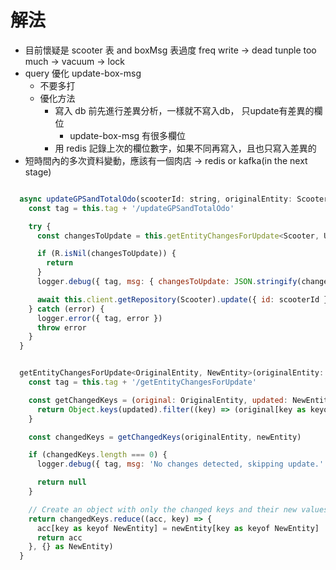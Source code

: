 # 解法

- 目前懷疑是 scooter 表 and boxMsg 表過度 freq write → dead tunple too much → vacuum → lock
- query 優化 update-box-msg
    - 不要多打
    - 優化方法
        - 寫入 db 前先進行差異分析，一樣就不寫入db， 只update有差異的欄位
            - update-box-msg 有很多欄位
        - 用 redis 記錄上次的欄位數字，如果不同再寫入，且也只寫入差異的
- 短時間內的多次資料變動，應該有一個肉店 -> redis or kafka(in the next stage)


```js fold

  async updateGPSandTotalOdo(scooterId: string, originalEntity: Scooter, newEntity: UpdateGPSAndOdoEntity): Promise<void> {
    const tag = this.tag + '/updateGPSandTotalOdo'

    try {
      const changesToUpdate = this.getEntityChangesForUpdate<Scooter, UpdateGPSAndOdoEntity>(originalEntity, newEntity)

      if (R.isNil(changesToUpdate)) {
        return
      }
      logger.debug({ tag, msg: { changesToUpdate: JSON.stringify(changesToUpdate) } })

      await this.client.getRepository(Scooter).update({ id: scooterId }, changesToUpdate)
    } catch (error) {
      logger.error({ tag, error })
      throw error
    }
  }


  getEntityChangesForUpdate<OriginalEntity, NewEntity>(originalEntity: OriginalEntity, newEntity: NewEntity): NewEntity | null {
    const tag = this.tag + '/getEntityChangesForUpdate'

    const getChangedKeys = (original: OriginalEntity, updated: NewEntity): string[] => {
      return Object.keys(updated).filter((key) => (original[key as keyof OriginalEntity] as unknown) !== (updated[key as keyof NewEntity] as unknown))
    }

    const changedKeys = getChangedKeys(originalEntity, newEntity)

    if (changedKeys.length === 0) {
      logger.debug({ tag, msg: 'No changes detected, skipping update.' })

      return null
    }

    // Create an object with only the changed keys and their new values
    return changedKeys.reduce((acc, key) => {
      acc[key as keyof NewEntity] = newEntity[key as keyof NewEntity]
      return acc
    }, {} as NewEntity)
  }


```